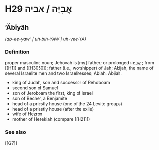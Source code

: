 # H29 אֲבִיָּה / אביה

## ʼĂbîyâh

_(ab-ee-yaw' | uh-bih-YAW | uh-vee-YA)_

### Definition

proper masculine noun; Jehovah is [my] father; or prolonged אֲבִיָּהוּ ; from [[H1]] and [[H3050]]; father (i.e., worshipper) of Jah; Abijah, the name of several Israelite men and two Israelitesses; Abiah, Abijah.

- king of Judah, son and successor of Rehoboam
- second son of Samuel
- son of Jeroboam the first, king of Israel
- son of Becher, a Benjamite
- head of a priestly house (one of the 24 Levite groups)
- head of a priestly house (after the exile)
- wife of Hezron
- mother of Hezekiah (compare [[H21]])
### See also

[[G7]]

